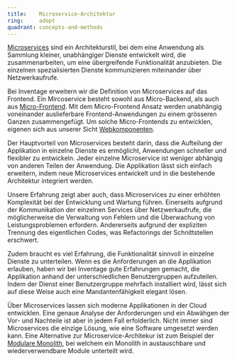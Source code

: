 ```yaml
---
title:    Microservice-Architektur  
ring:     adopt  
quadrant: concepts-and-methods
---
```


[Microservices][microservices] sind ein Architekturstil, bei dem eine Anwendung als Sammlung kleiner, unabhängiger Dienste entwickelt wird, die zusammenarbeiten, um eine übergreifende Funktionalität anzubieten. Die einzelnen spezialisierten Dienste kommunizieren miteinander über Netzwerkaufrufe.

Bei Inventage erweitern wir die Definition von Microservices auf das Frontend. Ein Mircoservice besteht sowohl aus Micro-Backend, als auch aus [Micro-Frontend][martinfowler]. Mit dem Micro-Frontend Ansatz werden unabhängig voneinander auslieferbare Frontend-Anwendungen zu einem grösseren Ganzen zusammengefügt. Um solche Micro-Frontends zu entwicklen, eigenen sich aus unserer Sicht [Webkomponenten][web-components].

Der Hauptvorteil von Microservices besteht darin, dass die Aufteilung der Applikation in einzelne Dienste es ermöglicht, Anwendungen schneller und flexibler zu entwickeln. Jeder einzelne Microservice ist weniger abhängig von anderen Teilen der Anwendung. Die Applikation lässt sich einfach erweitern, indem neue Microservices entwickelt und in die bestehende Architektur integriert werden.

Unsere Erfahrung zeigt aber auch, dass Microservices zu einer erhöhten Komplexität bei der Entwicklung und Wartung führen. Einerseits aufgrund der Kommunikation der einzelnen Services über Netzwerkaufrufe, die möglicherweise die Verwaltung von Fehlern und die Überwachung von Leistungsproblemen erfordern. Andererseits aufgrund der expliziten Trennung des eigentlichen Codes, was Refactorings der Schnittstellen erschwert.

Zudem braucht es viel Erfahrung, die Funktionalität sinnvoll in einzelne Dienste zu unterteilen. Wenn es die Anforderungen an die Applikation erlauben, haben wir bei Inventage gute Erfahrungen gemacht, die Applikation anhand der unterschiedlichen Benutzergruppen aufzuteilen. Indem der Dienst einer Benutzergruppe mehrfach installiert wird, lässt sich auf diese Weise auch eine Mandantenfähigkeit elegant lösen.

Über Microservices lassen sich moderne Applikationen in der Cloud entwicklen. Eine genaue Analyse der Anforderungen und ein Abwähgen der Vor- und Nachteile ist aber in jedem Fall erfolderlich. Nicht immer sind Microservices die einzige Lösung, wie eine Software umgesetzt werden kann. Eine Alternative zur Microservice-Architekur ist zum Beispiel der [Modulare Monolith][monolith], bei welchem ein Monolith in austauschbare und wiederverwendbare Module unterteilt wird.

[microservices]: https://microservices.io/
[martinfowler]: https://martinfowler.com/articles/micro-frontends.html
[web-components]: ../concepts-and-methods/web-components.html
[monolith]: ../concepts-and-methods/modularized-monolith.html